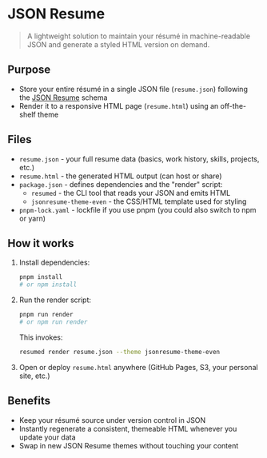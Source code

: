 # JSON Resume

> A lightweight solution to maintain your résumé in machine-readable JSON and generate a styled HTML version on demand.

## Purpose

- Store your entire résumé in a single JSON file (`resume.json`) following the [JSON Resume](https://jsonresume.org/) schema
- Render it to a responsive HTML page (`resume.html`) using an off-the-shelf theme

## Files

- `resume.json` - your full resume data (basics, work history, skills, projects, etc.)
- `resume.html` - the generated HTML output (can host or share)
- `package.json` - defines dependencies and the "render" script:
  - `resumed` - the CLI tool that reads your JSON and emits HTML
  - `jsonresume-theme-even` - the CSS/HTML template used for styling
- `pnpm-lock.yaml` - lockfile if you use pnpm (you could also switch to npm or yarn)

## How it works

1. Install dependencies:

   ```bash
   pnpm install
   # or npm install
   ```

2. Run the render script:

   ```bash
   pnpm run render
   # or npm run render
   ```

   This invokes:

   ```bash
   resumed render resume.json --theme jsonresume-theme-even
   ```

3. Open or deploy `resume.html` anywhere (GitHub Pages, S3, your personal site, etc.)

## Benefits

- Keep your résumé source under version control in JSON
- Instantly regenerate a consistent, themeable HTML whenever you update your data
- Swap in new JSON Resume themes without touching your content
